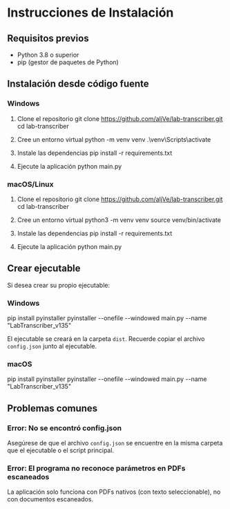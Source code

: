 # Instrucciones de Instalación

## Requisitos previos

- Python 3.8 o superior
- pip (gestor de paquetes de Python)

## Instalación desde código fuente

### Windows

1. Clone el repositorio git clone https://github.com/aljVe/lab-transcriber.git
cd lab-transcriber

2. Cree un entorno virtual
python -m venv venv
.\venv\Scripts\activate

3. Instale las dependencias
pip install -r requirements.txt

4. Ejecute la aplicación
python main.py

### macOS/Linux

1. Clone el repositorio
git clone https://github.com/aljVe/lab-transcriber.git
cd lab-transcriber

2. Cree un entorno virtual
python3 -m venv venv
source venv/bin/activate

3. Instale las dependencias
pip install -r requirements.txt

4. Ejecute la aplicación
python main.py

## Crear ejecutable

Si desea crear su propio ejecutable:

### Windows
pip install pyinstaller
pyinstaller --onefile --windowed main.py --name "LabTranscriber_v135"

El ejecutable se creará en la carpeta `dist`. Recuerde copiar el archivo `config.json` junto al ejecutable.

### macOS
pip install pyinstaller
pyinstaller --onefile --windowed main.py --name "LabTranscriber_v135"

## Problemas comunes

### Error: No se encontró config.json

Asegúrese de que el archivo `config.json` se encuentre en la misma carpeta que el ejecutable o el script principal.

### Error: El programa no reconoce parámetros en PDFs escaneados

La aplicación solo funciona con PDFs nativos (con texto seleccionable), no con documentos escaneados.